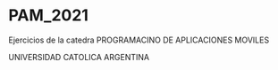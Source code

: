 # PAM_2021

Ejercicios de la catedra PROGRAMACINO DE APLICACIONES MOVILES

UNIVERSIDAD CATOLICA ARGENTINA
